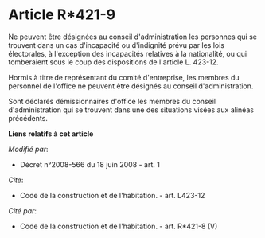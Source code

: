 # Article R*421-9

Ne peuvent être désignées au conseil d'administration les personnes qui se trouvent dans un cas d'incapacité ou d'indignité
prévu par les lois électorales, à l'exception des incapacités relatives à la nationalité, ou qui tomberaient sous le coup des
dispositions de l'article L. 423-12. 

Hormis à titre de représentant du comité d'entreprise, les membres du personnel de l'office ne peuvent être désignés au
conseil d'administration. 

Sont déclarés démissionnaires d'office les membres du conseil d'administration qui se trouvent dans une des situations visées
aux alinéas précédents.

**Liens relatifs à cet article**

_Modifié par_:

  - Décret n°2008-566 du 18 juin 2008 - art. 1

_Cite_:

  - Code de la construction et de l'habitation. - art. L423-12

_Cité par_:

  - Code de la construction et de l'habitation. - art. R*421-8 (V)
